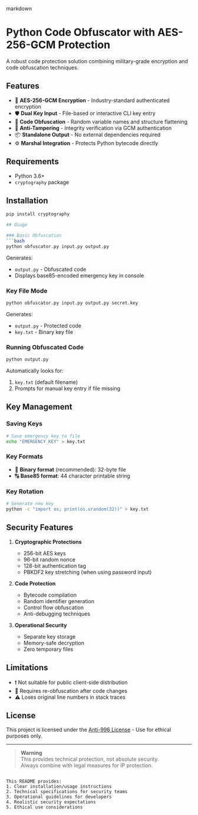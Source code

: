 markdown
# Python Code Obfuscator with AES-256-GCM Protection

A robust code protection solution combining military-grade encryption and code obfuscation techniques.

## Features

- 🔐 **AES-256-GCM Encryption** - Industry-standard authenticated encryption
- 🛡 **Dual Key Input** - File-based or interactive CLI key entry
- 🧩 **Code Obfuscation** - Random variable names and structure flattening
- 🚫 **Anti-Tampering** - Integrity verification via GCM authentication
- 📦 **Standalone Output** - No external dependencies required
- ⚙ **Marshal Integration** - Protects Python bytecode directly

## Requirements

- Python 3.6+
- `cryptography` package

## Installation

```bash
pip install cryptography

## Usage

### Basic Obfuscation
```bash
python obfuscator.py input.py output.py
```
Generates:
- `output.py` - Obfuscated code
- Displays base85-encoded emergency key in console

### Key File Mode
```bash
python obfuscator.py input.py output.py secret.key
```
Generates:
- `output.py` - Protected code
- `key.txt` - Binary key file

### Running Obfuscated Code
```bash
python output.py
```
Automatically looks for:
1. `key.txt` (default filename)
2. Prompts for manual key entry if file missing

## Key Management

### Saving Keys
```bash
# Save emergency key to file
echo "EMERGENCY_KEY" > key.txt
```

### Key Formats
- 🔑 **Binary format** (recommended): 32-byte file
- 🔠 **Base85 format**: 44 character printable string

### Key Rotation
```bash
# Generate new key
python -c "import os; print(os.urandom(32))" > key.txt
```

## Security Features

1. **Cryptographic Protections**
   - 256-bit AES keys
   - 96-bit random nonce
   - 128-bit authentication tag
   - PBKDF2 key stretching (when using password input)

2. **Code Protection**
   - Bytecode compilation
   - Random identifier generation
   - Control flow obfuscation
   - Anti-debugging techniques

3. **Operational Security**
   - Separate key storage
   - Memory-safe decryption
   - Zero temporary files

## Limitations

- ❗ Not suitable for public client-side distribution
- 🔄 Requires re-obfuscation after code changes
- ⚠️ Loses original line numbers in stack traces

## License

This project is licensed under the [Anti-996 License](https://github.com/996icu/996.ICU/blob/master/LICENSE) - Use for ethical purposes only.

---

> **Warning**  
> This provides technical protection, not absolute security.  
> Always combine with legal measures for IP protection.
```

This README provides:
1. Clear installation/usage instructions
2. Technical specifications for security teams
3. Operational guidelines for developers
4. Realistic security expectations
5. Ethical use considerations


